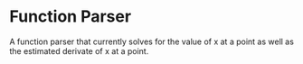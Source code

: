 # Function Parser
A function parser that currently solves for the value of x at a point as well as the estimated derivate of x at a point.
